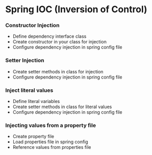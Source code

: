 # Spring IOC (Inversion of Control)

### Constructor Injection 
- Define dependency interface class
- Create constructor in your class for injection
- Configure dependency injection in spring config file

### Setter Injection
- Create setter methods in class for injection
- Configure dependency injection in spring config file

### Inject literal values
- Define literal variables
- Create setter methods in class for literal values
- Configure dependency injection in spring config file

### Injecting values from a property file
- Create property file
- Load properties file in spring config
- Reference values from properties file


